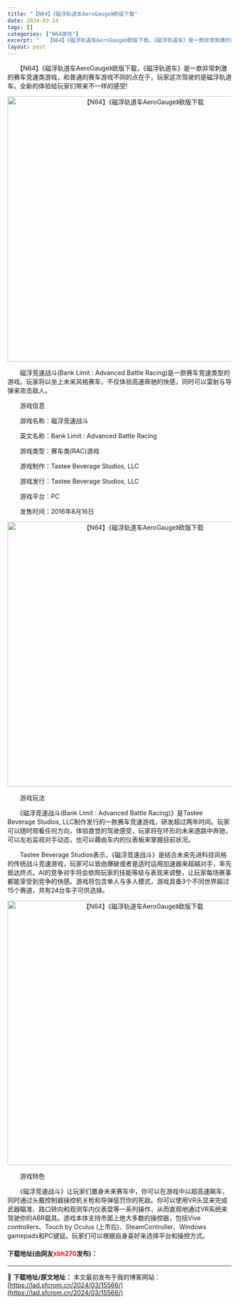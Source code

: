 ```yaml
---
title: "【N64】《磁浮轨道车AeroGauge》欧版下载"
date: 2024-03-24
tags: []
categories: ["N64游戏"]
excerpt: "　　【N64】《磁浮轨道车AeroGauge》欧版下载，《磁浮轨道车》是一款非常刺激的赛车竞速类游戏，和普通的赛车游戏不同的点在于，玩家这次驾驶的是磁浮轨道车。全新的体验给玩家们带来不一样的感受! 　　磁浮竞速战斗(Bank Limit : Advanced Battle Racing)是一款赛车竞&hellip;"
layout: post
---
```


 <p>　　【N64】《磁浮轨道车AeroGauge》欧版下载，《磁浮轨道车》是一款非常刺激的赛车竞速类游戏，和普通的赛车游戏不同的点在于，玩家这次驾驶的是磁浮轨道车。全新的体验给玩家们带来不一样的感受!</p> <p align="center"><img align="" border="0" src="https://lad.sfcrom.cn/wp-content/uploads/2024/03/20240324_660036ac683e7.png" width="597" alt="【N64】《磁浮轨道车AeroGauge》欧版下载" /></p> <p>　　磁浮竞速战斗(Bank Limit : Advanced Battle Racing)是一款赛车竞速类型的游戏。玩家将以坐上未来风格赛车，不仅体验高速奔驰的快感，同时可以雷射与导弹来攻击敌人。</p> <p>　　游戏信息</p> <p>　　游戏名称：磁浮竞速战斗</p> <p>　　英文名称：Bank Limit : Advanced Battle Racing</p> <p>　　游戏类型：赛车类(RAC)游戏</p> <p>　　游戏制作：Tastee Beverage Studios, LLC</p> <p>　　游戏发行：Tastee Beverage Studios, LLC</p> <p>　　游戏平台：PC</p> <p>　　发售时间：2016年8月16日</p> <p align="center"><img align="" border="0" src="https://lad.sfcrom.cn/wp-content/uploads/2024/03/20240324_660036ad2e90f.png" width="596" alt="【N64】《磁浮轨道车AeroGauge》欧版下载" /></p> <p>　　游戏玩法</p> <p>　　《磁浮竞速战斗(Bank Limit : Advanced Battle Racing)》是Tastee Beverage Studios, LLC制作发行的一款赛车竞速游戏，研发超过两年时间。玩家可以随时观看任何方向，体验直觉的驾驶感受，玩家将在环形的未来道路中奔驰，可以左右监视对手动态，也可以藉由车内的仪表板来掌握目前状况。</p> <p>　　Tastee Beverage Studios表示，《磁浮竞速战斗》是结合未来先进科技风格的传统战斗竞速游戏，玩家可以皆由爆破或者是适时运用加速器来超越对手，率先抵达终点。AI的竞争对手将会依照玩家的技能等级与表现来调整，让玩家每场赛事都能享受到竞争的快感。游戏将包含单人与多人模式，游戏具备3个不同世界超过15个赛道，共有24台车子可供选择。</p> <p align="center"><img align="" border="0" src="https://lad.sfcrom.cn/wp-content/uploads/2024/03/20240324_660036added34.png" width="595" alt="【N64】《磁浮轨道车AeroGauge》欧版下载" /></p> <p>　　游戏特色</p> <p>　　《磁浮竞速战斗》让玩家们置身未来赛车中，你可以在游戏中以超高速飙车，同时通过头戴控制器操控机关枪和导弹惩罚你的死敌。你可以使用VR头显来完成武器瞄准、路口转向和观测车内仪表盘等一系列操作，从而直观地通过VR系统来驾驶你的ABR载具。游戏本体支持市面上绝大多数的操控器，包括Vive controllers、Touch by Oculus (上市后)、SteamController、Windows gamepads和PC键鼠。玩家们可以根据自身喜好来选择平台和操控方式。</p> <p><h4>下载地址(由网友<font color="red">xbh270</font>发布)：</h4></p> 

---
📖 **下载地址/原文地址：** 本文最初发布于我的博客网站：[https://lad.sfcrom.cn/2024/03/15566/](https://lad.sfcrom.cn/2024/03/15566/)
